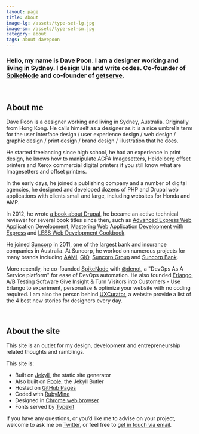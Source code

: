 ```yaml
---
layout: page
title: About
image-lg: /assets/type-set-lg.jpg
image-sm: /assets/type-set-sm.jpg
category: about
tags: about davepoon
---
```




### Hello, my name is Dave Poon. I am a designer working and living in Sydney. I design UIs and write codes. Co-founder of [SpikeNode](http://spikenode.com/ "SpikeNode") and co-founder of [getserve](http://getserve.com.au/ "GetServe").

<br />

## About me

Dave Poon is a designer working and living in Sydney, Australia. Originally from Hong Kong.
He calls himself as a designer as it is a nice umbrella term for the user interface design / user experience design / web design / graphic design / print design / brand design / illustration that he does.

He started freelancing since high school, he had an experience in print design, he knows how to manipulate AGFA Imagesetters, Heidelberg offset printers and Xerox commercial digital printers if you still know what are Imagesetters and offset printers.

In the early days, he joined a publishing company and a number of digital agencies, he designed and developed dozens of PHP and Drupal web applications with clients small and large, including websites for Honda and AMP.

In 2012, he wrote [a book about Drupal](http://goo.gl/wtQaf "Drupal 7 Fields/CCK Beginner's Guide"),
he became an active technical reviewer for several book titles since then,
such as [Advanced Express Web Application Development](https://www.packtpub.com/web-development/advanced-express-web-application-development "Advanced Express Web Application Development"),
[Mastering Web Application Development with Express](https://www.packtpub.com/web-development/mastering-web-application-development-express "Mastering Web Application Development with Express")
and [LESS Web Development Cookbook](https://www.packtpub.com/web-development/less-web-development-cookbook "LESS Web Development Cookbook").

He joined [Suncorp](http://www.suncorp.com.au/ "Suncorp Group") in 2011, one of the largest bank and insurance companies in Australia.
At Suncorp, he worked on numerous projects for many brands including [AAMI](http://aami.com.au "AAMI insurance"), [GIO](http://gio.com.au "GIO insurance"), [Suncorp Group](http://suncorpgroup.com.au "Suncorp Group") and [Suncorp Bank](http://suncorpbank.com.au "Suncorp Bank").

More recently, he co-founded [SpikeNode](http://spikenode.com "SpikeNode") with [@denot](https://twitter.com/denot), a "DevOps As A Service platform" for ease of DevOps automation.
He also founded [Erlango](http://erlango.com "Erlango"), A/B Testing Software Give Insight & Turn Visitors into Customers - Use Erlango to experiment, personalize & optimize your website with no coding required.
I am also the person behind [UXCurator](http://uxcurator.com "UXCurator"), a website provide a list of the 4 best new stories for designers every day.


<br />

## About the site

This site is an outlet for my design, development and entrepreneurship related thoughts and ramblings.


This site is:

- Built on [Jekyll](http://jekyllrb.com/ "Jekyll static site generator"), the static site generator
- Also built on [Poole](http://getpoole.com/ "The Jekyll Butler"), the Jekyll Butler
- Hosted on [GitHub Pages](https://pages.github.com/ "GitHub Pages")
- Coded with [RubyMine](https://www.jetbrains.com/ruby/ "The Most Intelligent Ruby and Rails IDE")
- Designed in [Chrome web browser](http://www.google.com/chrome/ "Chrome Web Browser from Google")
- Fonts served by [Typekit](https://typekit.com "Typekit")

If you have any questions, or you’d like me to advise on your project, welcome to ask me on [Twitter](https://twitter.com/davepoon "Dave Poon Twitter"), or feel free to [get in touch via email](mailto:davepoon@davepoon.net).

